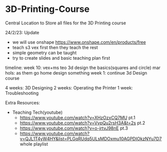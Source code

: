 # 3D-Printing-Course
Central Location to Store all files for the 3D Printing course

24/2/23: Update
- we will use onshape https://www.onshape.com/en/products/free
- teach s3 vex first then they teach the rest
- simple geometry can be taught
- try to create slides and basic teaching plan first

timeline:
week 10: vex+ms teo 3d design the basics(squares and circle)
mar hols: as them go home design something
week 1: continue 3d Design course

4 weeks: 3D Designing
2 weeks: Operating the Printer
1 week: Troubleshooting









Extra Resources:
- Teaching Tech(youtube)
  - https://www.youtube.com/watch?v=XHzOzxCQ7MU pt.1
  - https://www.youtube.com/watch?v=VvpQu2rsH3A&t=2s pt.2
  - https://www.youtube.com/watch?v=o-jrtvJ98nE pt.3
  - https://www.youtube.com/watch?v=QJL1T4yW4HY&list=PLGqRUdq5ULsMDOxmu10AGPDIOkzNYu7D7 whole playlist
